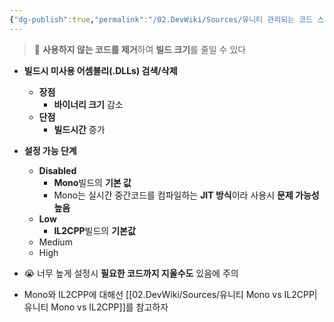 ```yaml
---
{"dg-publish":true,"permalink":"/02.DevWiki/Sources/유니티 관리되는 코드 스트리핑/"}
---
```


> 🤔 **사용하지 않는 코드를 제거**하여 **빌드 크기**를 줄일 수 있다

* **빌드시 미사용 어셈블리(.DLLs) 검색/삭제**
	* **장점**
		* **바이너리 크기** 감소
	* **단점**
		* **빌드시간** 증가
	
* **설정 가능 단계**
	* **Disabled**
		* **Mono**빌드의 **기본 값**
		* Mono는 실시간 중간코드를 컴파일하는 **JIT 방식**이라 사용시 **문제 가능성 높음**
	* **Low**
		* **IL2CPP**빌드의 **기본값**
	* Medium
	* High
* 😭 너무 높게 설정시 **필요한 코드까지 지울수도** 있음에 주의
* Mono와 IL2CPP에 대해선 [[02.DevWiki/Sources/유니티 Mono vs IL2CPP\|유니티 Mono vs IL2CPP]]를 참고하자